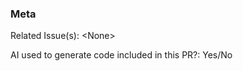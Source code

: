 [This is a comment]::
[The body goes below]::


### Meta
[Please mention related issues if applicable]::
Related Issue(s): \<None\>

[We do not currently have a policy against AI-generated code, but we ask you to disclose the usage of AI for code generation]::
AI used to generate code included in this PR?: Yes/No


[Checklist]::
[Is the commit message formatted according to the guidelines specified in CONTRIBUTING.md?  ]::
[Did you fill in all meta items?   ]::
[If this PR is a draft and blocked by something, did you mention that in the body? ]::
